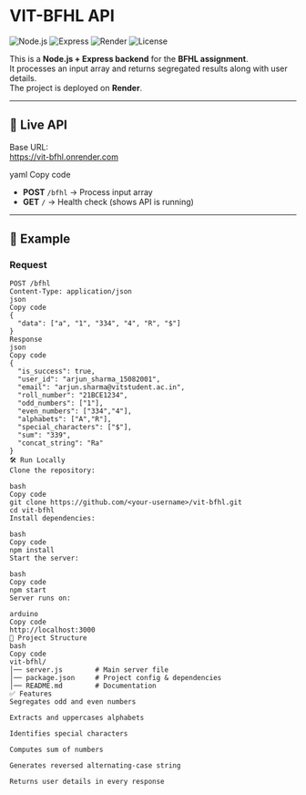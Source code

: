 # VIT-BFHL API

![Node.js](https://img.shields.io/badge/Node.js-18.x-green?logo=node.js)
![Express](https://img.shields.io/badge/Express-4.x-lightgrey?logo=express)
![Render](https://img.shields.io/badge/Deployed%20on-Render-blue?logo=render)
![License](https://img.shields.io/badge/License-ISC-orange)

This is a **Node.js + Express backend** for the **BFHL assignment**.  
It processes an input array and returns segregated results along with user details.  
The project is deployed on **Render**.

---

## 🚀 Live API
Base URL:  
https://vit-bfhl.onrender.com

yaml
Copy code

- **POST** `/bfhl` → Process input array  
- **GET** `/` → Health check (shows API is running)

---

## 📌 Example

### Request
```http
POST /bfhl
Content-Type: application/json
json
Copy code
{
  "data": ["a", "1", "334", "4", "R", "$"]
}
Response
json
Copy code
{
  "is_success": true,
  "user_id": "arjun_sharma_15082001",
  "email": "arjun.sharma@vitstudent.ac.in",
  "roll_number": "21BCE1234",
  "odd_numbers": ["1"],
  "even_numbers": ["334","4"],
  "alphabets": ["A","R"],
  "special_characters": ["$"],
  "sum": "339",
  "concat_string": "Ra"
}
🛠 Run Locally
Clone the repository:

bash
Copy code
git clone https://github.com/<your-username>/vit-bfhl.git
cd vit-bfhl
Install dependencies:

bash
Copy code
npm install
Start the server:

bash
Copy code
npm start
Server runs on:

arduino
Copy code
http://localhost:3000
📂 Project Structure
bash
Copy code
vit-bfhl/
│── server.js        # Main server file
│── package.json     # Project config & dependencies
│── README.md        # Documentation
✅ Features
Segregates odd and even numbers

Extracts and uppercases alphabets

Identifies special characters

Computes sum of numbers

Generates reversed alternating-case string

Returns user details in every response
